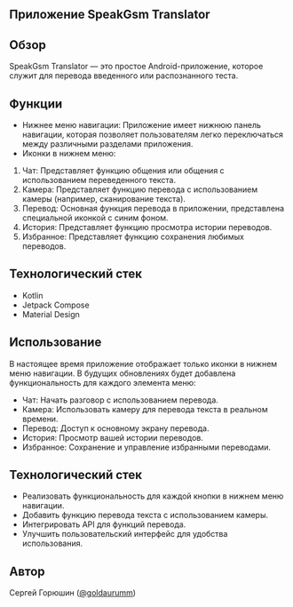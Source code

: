 <h2>Приложение SpeakGsm Translator</h2>

## Обзор
SpeakGsm Translator — это простое Android-приложение, которое служит для перевода введенного или распознанного теста.

## Функции
* Нижнее меню навигации: Приложение имеет нижнюю панель навигации, которая позволяет пользователям легко переключаться между различными разделами приложения.
* Иконки в нижнем меню:
 1. Чат: Представляет функцию общения или общения с использованием переведенного текста.
 2. Камера: Представляет функцию перевода с использованием камеры (например, сканирование текста).
 3. Перевод: Основная функция перевода в приложении, представлена специальной иконкой с синим фоном.
 4. История: Представляет функцию просмотра истории переводов.
 5. Избранное: Представляет функцию сохранения любимых переводов.
   
## Технологический стек

* Kotlin
* Jetpack Compose
* Material Design

## Использование
В настоящее время приложение отображает только иконки в нижнем меню навигации. В будущих обновлениях будет добавлена функциональность для каждого элемента меню:

* Чат: Начать разговор с использованием перевода.
* Камера: Использовать камеру для перевода текста в реальном времени.
* Перевод: Доступ к основному экрану перевода.
* История: Просмотр вашей истории переводов.
* Избранное: Сохранение и управление избранными переводами.
  
## Технологический стек

* Реализовать функциональность для каждой кнопки в нижнем меню навигации.
* Добавить функцию перевода текста с использованием камеры.
* Интегрировать API для функций перевода.
* Улучшить пользовательский интерфейс для удобства использования.

## Автор

Сергей Горюшин ([@goldaurumm](https://t.me/goldaurumm))
